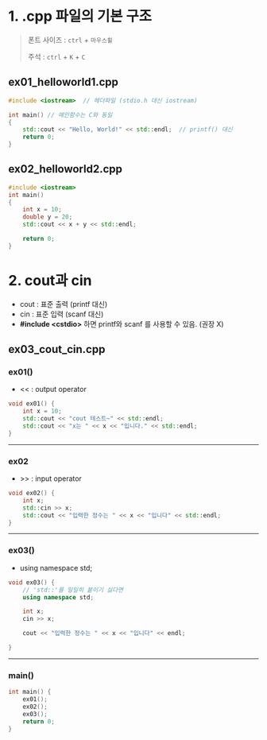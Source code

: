 # 1. .cpp 파일의 기본 구조

> 폰트 사이즈 : `ctrl` + `마우스휠`
>
> 주석 : `ctrl` + `K` + `C`



## ex01_helloworld1.cpp

```c++
#include <iostream>  // 헤더파일 (stdio.h 대신 iostream)

int main() // 메인함수는 C와 동일
{
	std::cout << "Hello, World!" << std::endl;  // printf() 대신
	return 0;
}
```



## ex02_helloworld2.cpp

```c++
#include <iostream>
int main()
{
	int x = 10;
	double y = 20;
	std::cout << x + y << std::endl;

	return 0;
}
```



# 2. cout과 cin

- cout : 표준 출력  (printf  대신)
- cin : 표준 입력 (scanf 대신)
- **#include &lt;cstdio&gt;** 하면 printf와 scanf 를 사용할 수 있음. (권장 X)



## ex03_cout_cin.cpp

### ex01() 
- &lt;&lt; : output operator

```c++
void ex01() {
    int x = 10;
    std::cout << "cout 테스트~" << std::endl;
	std::cout << "x는 " << x << "입니다." << std::endl;
}
```

<hr/>

### ex02 
- &gt;&gt; : input operator

```c++
void ex02() {
	int x;
	std::cin >> x;
	std::cout << "입력한 정수는 " << x << "입니다" << std::endl;
}
```

<hr/>

### ex03() 

- using namespace std; 

```c++
void ex03() {
	// 'std::'를 일일히 붙이기 싫다면
	using namespace std; 

	int x;
	cin >> x;

	cout << "입력한 정수는 " << x << "입니다" << endl;

}
```

<hr/>

### main()
```c++
int main() {
	ex01();
    ex02();
    ex03();
	return 0;
}
```


